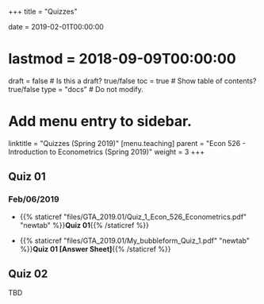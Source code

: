 +++
title = "Quizzes"

date = 2019-02-01T00:00:00
# lastmod = 2018-09-09T00:00:00

draft = false  # Is this a draft? true/false
toc = true  # Show table of contents? true/false
type = "docs"  # Do not modify.

# Add menu entry to sidebar.
linktitle = "Quizzes (Spring 2019)"
[menu.teaching]
  parent = "Econ 526 - Introduction to Econometrics (Spring 2019)"
  weight = 3
+++

## Quiz 01

### Feb/06/2019

* {{% staticref "files/GTA_2019.01/Quiz_1_Econ_526_Econometrics.pdf" "newtab" %}}**Quiz 01**{{% /staticref %}}

* {{% staticref "files/GTA_2019.01/My_bubbleform_Quiz_1.pdf" "newtab" %}}**Quiz 01 [Answer Sheet]**{{% /staticref %}}

## Quiz 02

TBD